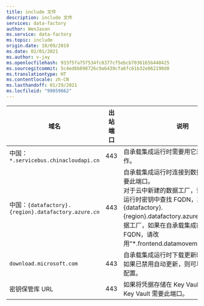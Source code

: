 ```yaml
---
title: include 文件
description: include 文件
services: data-factory
author: WenJason
ms.service: data-factory
ms.topic: include
origin.date: 10/09/2019
ms.date: 02/01/2021
ms.author: v-jay
ms.openlocfilehash: 933f5fa75f534fc8377cf5ebcb7036165b440425
ms.sourcegitcommit: 5c4ed6b098726c9a6439cfa6fc61b32e062198d0
ms.translationtype: HT
ms.contentlocale: zh-CN
ms.lasthandoff: 01/29/2021
ms.locfileid: "99059662"
---
```

| 域名                                          | 出站端口 | 说明                |
| ----------------------------------------------------- | -------------- | ---------------------------|
| 中国：`*.servicebus.chinacloudapi.cn`   | 443            | 自承载集成运行时需要用它来进行交互式创作。 |
| 中国：`{datafactory}.{region}.datafactory.azure.cn` | 443            | 自承载集成运行时连接到数据工厂服务时需要此端口。 <br>对于云中新建的数据工厂，请在自承载集成运行时密钥中查找 FQDN，其格式为 {datafactory}.{region}.datafactory.azure.cn。 对于旧数据工厂，如果在自承载集成密钥中找不到 FQDN，请改用“*.frontend.datamovement.azure.cn”。 |
| `download.microsoft.com`    | 443            | 自承载集成运行时下载更新时需要此端口。 如果已禁用自动更新，则可以跳过对此域的配置。 |
| 密钥保管库 URL | 443           | 如果将凭据存储在 Key Vault 中，则 Azure Key Vault 需要此端口。 |

